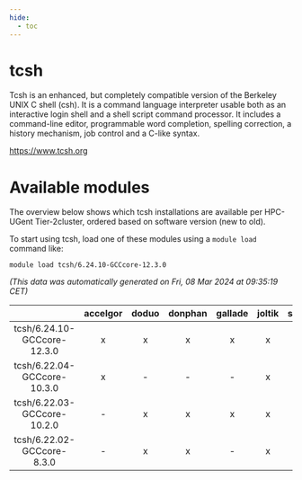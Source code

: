 ```yaml
---
hide:
  - toc
---
```


tcsh
====


Tcsh is an enhanced, but completely compatible version of the Berkeley UNIX C shell (csh). It is a command language interpreter usable both as an interactive login shell and a shell script command processor. It includes a command-line editor, programmable word completion, spelling correction, a history mechanism, job control and a C-like syntax.

https://www.tcsh.org
# Available modules


The overview below shows which tcsh installations are available per HPC-UGent Tier-2cluster, ordered based on software version (new to old).

To start using tcsh, load one of these modules using a `module load` command like:

```shell
module load tcsh/6.24.10-GCCcore-12.3.0
```

*(This data was automatically generated on Fri, 08 Mar 2024 at 09:35:19 CET)*  

| |accelgor|doduo|donphan|gallade|joltik|skitty|
| :---: | :---: | :---: | :---: | :---: | :---: | :---: |
|tcsh/6.24.10-GCCcore-12.3.0|x|x|x|x|x|x|
|tcsh/6.22.04-GCCcore-10.3.0|x|-|-|-|x|-|
|tcsh/6.22.03-GCCcore-10.2.0|-|x|x|x|x|x|
|tcsh/6.22.02-GCCcore-8.3.0|-|x|x|-|x|x|
